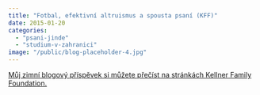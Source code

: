 ```yaml
---
title: "Fotbal, efektivní altruismus a spousta psaní (KFF)"
date: 2015-01-20
categories:
  - "psani-jinde"
  - "studium-v-zahranici"
image: "/public/blog-placeholder-4.jpg"
---
```


[Můj zimní blogový příspěvek si můžete přečíst na stránkách Kellner Family Foundation.](http://www.kellnerfoundation.cz/univerzity/nasi-stipendiste/simon-podhajsky/detail/fotbal-efektivni-altruismus-a-spousta-psani)
